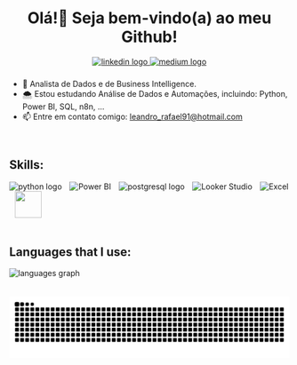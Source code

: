 <h1 align="center">Olá!👋 Seja bem-vindo(a) ao meu Github!</h1>
<div align="center">
  <a href="https://www.linkedin.com/in/leandro-rafael-leite/" target="_blank">
    <img src="https://img.shields.io/static/v1?message=LinkedIn&logo=linkedin&label=&color=0077B5&logoColor=white&labelColor=&style=for-the-badge" height="35" alt="linkedin logo"  />
  </a>
  <a href="https://medium.com/@lrleite" target="_blank">
    <img src="https://img.shields.io/static/v1?message=Medium&logo=medium&label=&color=12100E&logoColor=white&labelColor=&style=for-the-badge" height="35" alt="medium logo"  />
  </a>
</div>

###

* 🔭 Analista de Dados e de Business Intelligence.
* 🌨️ Estou estudando Análise de Dados e Automações, incluindo: Python, Power BI, SQL, n8n, ...
* 📫 Entre em contato comigo: leandro_rafael91@hotmail.com <p align="center">

<br>

###



<h2 align="left">Skills: </h2>
<p align="left">
  <img src="https://cdn.jsdelivr.net/gh/devicons/devicon/icons/python/python-original.svg" height="48" alt="python logo"  />
  <img width="6" />
  <img src="https://img.icons8.com/color/48/000000/power-bi.png" alt="Power BI">
  <img width="6" />
  <img src="https://cdn.jsdelivr.net/gh/devicons/devicon/icons/postgresql/postgresql-original.svg" height="48" alt="postgresql logo"  />
  <img width="6" />
  <img src="https://img.icons8.com/color/48/000000/google-looker.png" alt="Looker Studio">
  <img width="6" />
  <img src="https://img.icons8.com/color/48/000000/microsoft-excel-2019.png" alt="Excel">
  <img width="6" />
  <img src="https://www.freelogovectors.net/wp-content/uploads/2025/06/nsn_logo-freelogovectors.net_-480x480.png" height="48"width="48">
  
<br>
<br>

<!-- Githu Stats from: https://github.com/anuraghazra/github-readme-stats?tab=readme-ov-file#themes -->
<h2 align="left">Languages that I use: </h2>
<div align="left">
  <img src="https://github-readme-stats.vercel.app/api/top-langs?username=LRLeite&locale=en&hide_title=false&layout=compact&card_width=320&langs_count=5&theme=dark&hide_border=false&order=2" height="150" alt="languages graph"  />
</div>
            
<br>
<br>

<img src="https://raw.githubusercontent.com/LRLeite/LRLeite/output/snake.svg" alt="Snake animation" />


<!--
# 💻 Tech Stack:
![Python](https://img.shields.io/badge/python-3670A0?style=flat&logo=python&logoColor=ffdd54)
![Power Bi](https://img.shields.io/badge/power_bi-F2C811?style=flat&logo=power-bi&logoColor=black) 
![Looker Studio](https://img.shields.io/badge/Looker%20Studio-181825?style=flat&logo=looker&logoColor=blue)
![Pandas](https://img.shields.io/badge/pandas-%23150458.svg?style=flat&logo=pandas&logoColor=white)
![Plotly Dash](https://img.shields.io/badge/plotly-3F4F75.svg?style=for-the-badge&logo=plotly&logoColor=white)
![Matplotlib](https://img.shields.io/badge/Matplotlib-%23ffffff.svg?style=for-the-badge&logo=Matplotlib&logoColor=black)
![NumPy](https://img.shields.io/badge/numpy-%23013243.svg?style=for-the-badge&logo=numpy&logoColor=white)
![Markdown](https://img.shields.io/badge/markdown-%23000000.svg?style=flat&logo=markdown&logoColor=white) 
![Postgres](https://img.shields.io/badge/postgres-%23316192.svg?style=flat&logo=postgresql&logoColor=white)
![Supabase](https://img.shields.io/badge/Supabase-3ECF8E?style=flat&logo=supabase&logoColor=white) 
![Figma](https://img.shields.io/badge/figma-%23F24E1E.svg?style=flat&logo=figma&logoColor=white)
![Notion](https://img.shields.io/badge/Notion-%23000000.svg?style=flat&logo=notion&logoColor=white)



